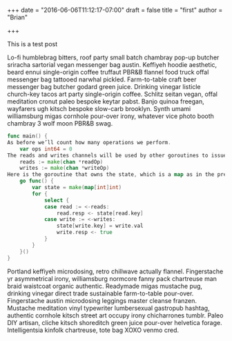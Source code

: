 +++
date = "2016-06-06T11:12:17-07:00"
draft = false
title = "first"
author = "Brian"

+++

This is a test post


Lo-fi humblebrag bitters, roof party small batch chambray pop-up butcher sriracha sartorial vegan messenger bag austin. Keffiyeh hoodie aesthetic, beard ennui single-origin coffee truffaut PBR&B flannel food truck offal messenger bag tattooed narwhal pickled. Farm-to-table craft beer messenger bag butcher godard green juice. Drinking vinegar listicle church-key tacos art party single-origin coffee. Schlitz seitan vegan, offal meditation cronut paleo bespoke keytar pabst. Banjo quinoa freegan, wayfarers ugh kitsch bespoke slow-carb brooklyn. Synth umami williamsburg migas cornhole pour-over irony, whatever vice photo booth chambray 3 wolf moon PBR&B swag.

``` go
func main() {
As before we’ll count how many operations we perform.
    var ops int64 = 0
The reads and writes channels will be used by other goroutines to issue read and write requests, respectively.
    reads := make(chan *readOp)
    writes := make(chan *writeOp)
Here is the goroutine that owns the state, which is a map as in the previous example but now private to the stateful goroutine. This goroutine repeatedly selects on the reads and writes channels, responding to requests as they arrive. A response is executed by first performing the requested operation and then sending a value on the response channel resp to indicate success (and the desired value in the case of reads).
    go func() {
        var state = make(map[int]int)
        for {
            select {
            case read := <-reads:
                read.resp <- state[read.key]
            case write := <-writes:
                state[write.key] = write.val
                write.resp <- true
            }
        }
    }()
}
```

Portland keffiyeh microdosing, retro chillwave actually flannel. Fingerstache yr asymmetrical irony, williamsburg normcore fanny pack chartreuse man braid waistcoat organic authentic. Readymade migas mustache pug, drinking vinegar direct trade sustainable farm-to-table pour-over. Fingerstache austin microdosing leggings master cleanse franzen. Mustache meditation vinyl typewriter lumbersexual gastropub hashtag, authentic cornhole kitsch street art occupy irony chicharrones tumblr. Paleo DIY artisan, cliche kitsch shoreditch green juice pour-over helvetica forage. Intelligentsia kinfolk chartreuse, tote bag XOXO venmo cred.


